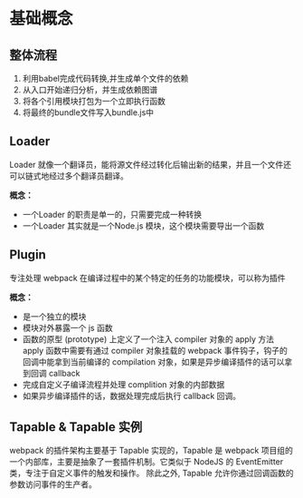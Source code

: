 # 基础概念

## 整体流程

1. 利用babel完成代码转换,并生成单个文件的依赖
2. 从入口开始递归分析，并生成依赖图谱
3. 将各个引用模块打包为一个立即执行函数
4. 将最终的bundle文件写入bundle.js中

## Loader

Loader 就像一个翻译员，能将源文件经过转化后输出新的结果，并且一个文件还可以链式地经过多个翻译员翻译。

**概念：**

* 一个Loader 的职责是单一的，只需要完成一种转换
* 一个Loader 其实就是一个Node.js 模块，这个模块需要导出一个函数

## Plugin

专注处理 webpack 在编译过程中的某个特定的任务的功能模块，可以称为插件

**概念：**

* 是一个独立的模块
* 模块对外暴露一个 js 函数
* 函数的原型 \(prototype\) 上定义了一个注入 compiler 对象的 apply 方法 apply 函数中需要有通过 compiler 对象挂载的 webpack 事件钩子，钩子的回调中能拿到当前编译的 compilation 对象，如果是异步编译插件的话可以拿到回调 callback
* 完成自定义子编译流程并处理 complition 对象的内部数据
* 如果异步编译插件的话，数据处理完成后执行 callback 回调。

## **Tapable & Tapable 实例**

webpack 的插件架构主要基于 Tapable 实现的，Tapable 是 webpack 项目组的一个内部库，主要是抽象了一套插件机制。它类似于 NodeJS 的 EventEmitter 类，专注于自定义事件的触发和操作。 除此之外, Tapable 允许你通过回调函数的参数访问事件的生产者。  




